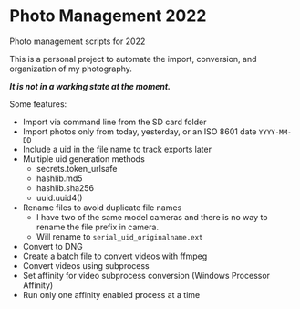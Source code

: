 # Photo Management 2022
Photo management scripts for 2022

This is a personal project to automate the import, conversion, and organization of my photography. 

***It is not in a working state at the moment.***

Some features:

* Import via command line from the SD card folder
* Import photos only from today, yesterday, or an ISO 8601 date `YYYY-MM-DD`
* Include a uid in the file name to track exports later
* Multiple uid generation methods
  * secrets.token_urlsafe
  * hashlib.md5
  * hashlib.sha256
  * uuid.uuid4()
* Rename files to avoid duplicate file names  
  * I have two of the same model cameras and there is no way to rename the file prefix in camera. 
  * Will rename to `serial_uid_originalname.ext`
* Convert to DNG
* Create a batch file to convert videos with ffmpeg
* Convert videos using subprocess
* Set affinity for video subprocess conversion (Windows Processor Affinity)
* Run only one affinity enabled process at a time